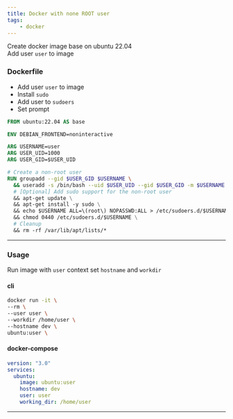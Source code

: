 ```yaml
---
title: Docker with none ROOT user
tags:
    - docker
---
```


Create docker image base on ubuntu 22.04  
Add user `user` to image



### Dockerfile

- Add user `user` to image
- Install `sudo`
- Add user to `sudoers`
- Set prompt


```dockerfile
FROM ubuntu:22.04 AS base

ENV DEBIAN_FRONTEND=noninteractive

ARG USERNAME=user
ARG USER_UID=1000
ARG USER_GID=$USER_UID

# Create a non-root user
RUN groupadd --gid $USER_GID $USERNAME \
  && useradd -s /bin/bash --uid $USER_UID --gid $USER_GID -m $USERNAME \
  # [Optional] Add sudo support for the non-root user
  && apt-get update \
  && apt-get install -y sudo \
  && echo $USERNAME ALL=\(root\) NOPASSWD:ALL > /etc/sudoers.d/$USERNAME\
  && chmod 0440 /etc/sudoers.d/$USERNAME \
  # Cleanup
  && rm -rf /var/lib/apt/lists/* 
```

---

### Usage
Run image with `user` context set `hostname` and `workdir`
#### cli
```bash title="usage"
docker run -it \
--rm \
--user user \
--workdir /home/user \
--hostname dev \
ubuntu:user \
```



#### docker-compose
```yaml title="docker-compose.yaml"
version: "3.0"
services:
  ubuntu:
    image: ubuntu:user
    hostname: dev
    user: user
    working_dir: /home/user
```
---

